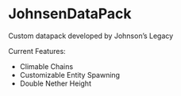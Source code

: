 # JohnsenDataPack
Custom datapack developed by Johnson’s Legacy

Current Features:

- Climable Chains
- Customizable Entity Spawning
- Double Nether Height

